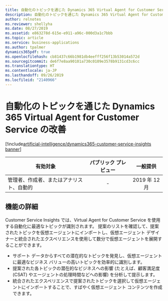 ```yaml
---
title: 自動化のトピックを通じた Dynamics 365 Virtual Agent for Customer Service の改善
description: 自動化のトピックを通じた Dynamics 365 Virtual Agent for Customer Service の改善
author: relnotes
ms.reviewer: shellyha
ms.date: 08/27/2019
ms.assetid: e863278d-615e-e911-a96c-000d3a1c7bbb
ms.topic: article
ms.service: business-applications
ms.author: tpalmer
dynamics365pdf: true
ms.openlocfilehash: cb81437c66b1981db4eefff256f13b53014a572d
ms.sourcegitcommit: de6f7e8aa90101a730c0109e3578b9131cd3c6cc
ms.translationtype: HT
ms.contentlocale: ja-JP
ms.lasthandoff: 09/26/2019
ms.locfileid: "2140966"
---
```

# <a name="improve-dynamics-365-virtual-agent-for-customer-service-through-topics-for-automation"></a>自動化のトピックを通じた Dynamics 365 Virtual Agent for Customer Service の改善
[!include[artificial-intelligence/dynamics365-customer-service-insights banner](../includes/artificial-intelligence/dynamics365-customer-service-insights.md)]

| 有効対象    |  パブリック プレビュー | 一般提供 | 
| ---------- | :----------: |:----------: |
|管理者、作成者、またはアナリスト、自動的|-| 2019 年 12 月|






## <a name="feature-details"></a>機能の詳細
<!--feature detail start -->
Customer Service Insights では、Virtual Agent for Customer Service を使用する自動化に最適なトピックが識別されます。 提案のリストを確認して、提案されたトピックを仮想エージェントにインポートし、仮想エージェント デザイナーと統合されたエクスペリエンスを使用して数分で仮想エージェントを展開することができます。 

- サポート データからすべての潜在的なトピックを発見し、仮想エージェントに最適なビジネス バリューの高いトピックを効率的に識別します。  
-  提案された各トピックの潜在的なビジネスへの影響 (たとえば、顧客満足度 (CSAT) やエージェントの処理時間などへの影響) を分析して提示します。  
-  統合されたエクスペリエンスで提案されたトピックを選択して仮想エージェントにインポートすることで、すばやく仮想エージェント コンテンツを作成できます。
<!--feature detail end -->











